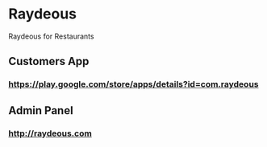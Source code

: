 # Raydeous
Raydeous for Restaurants
## Customers App 
### https://play.google.com/store/apps/details?id=com.raydeous
## Admin Panel
### http://raydeous.com
